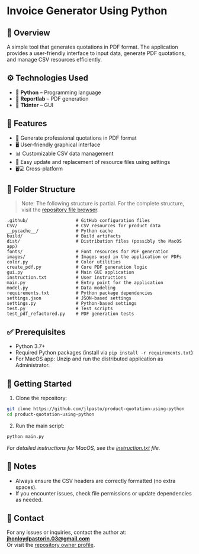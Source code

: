 # Invoice Generator Using Python

## 📌 Overview

A simple tool that generates quotations in PDF format. The application provides a user-friendly interface to input data, generate PDF quotations, and manage CSV resources efficiently.

## ⚙️ Technologies Used

- 🐍 **Python** – Programming language  
- 🧩 **Reportlab** – PDF generation  
- 📄 **Tkinter** – GUI  


## 🚀 Features

- 📝 Generate professional quotations in PDF format  
- 🖥️ User-friendly graphical interface  
- 📊 Customizable CSV data management  
- 🔄 Easy update and replacement of resource files using settings  
- 🖥️💻 Cross-platform

## 📂 Folder Structure

> Note: The following structure is partial. For the complete structure, visit the [repository file browser](https://github.com/jlpasto/product-quotation-using-python/tree/main).

```
.github/                  # GitHub configuration files
CSV/                      # CSV resources for product data
__pycache__/              # Python cache
build/                    # Build artifacts
dist/                     # Distribution files (possibly the MacOS app)
fonts/                    # Font resources for PDF generation
images/                   # Images used in the application or PDFs
color.py                  # Color utilities
create_pdf.py             # Core PDF generation logic
gui.py                    # Main GUI application
instruction.txt           # User instructions
main.py                   # Entry point for the application
model.py                  # Data modeling
requirements.txt          # Python package dependencies
settings.json             # JSON-based settings
settings.py               # Python-based settings
test.py                   # Test scripts
test_pdf_refactored.py    # PDF generation tests
```

## ✅ Prerequisites

- Python 3.7+
- Required Python packages (install via `pip install -r requirements.txt`)
- For MacOS app: Unzip and run the distributed application as Administrator.

## 🏁 Getting Started

1. Clone the repository:

```bash
git clone https://github.com/jlpasto/product-quotation-using-python
cd product-quotation-using-python
```
2. Run the main script:

```bash
python main.py
```

_For detailed instructions for MacOS, see the [instruction.txt](https://github.com/jlpasto/product-quotation-using-python/blob/main/instruction.txt) file._

## 📌 Notes

- Always ensure the CSV headers are correctly formatted (no extra spaces).
- If you encounter issues, check file permissions or update dependencies as needed.

## 📧 Contact

For any issues or inquiries, contact the author at:  
**jhonloydpastorin.03@gmail.com**  
Or visit the [repository owner profile](https://github.com/jlpasto).

